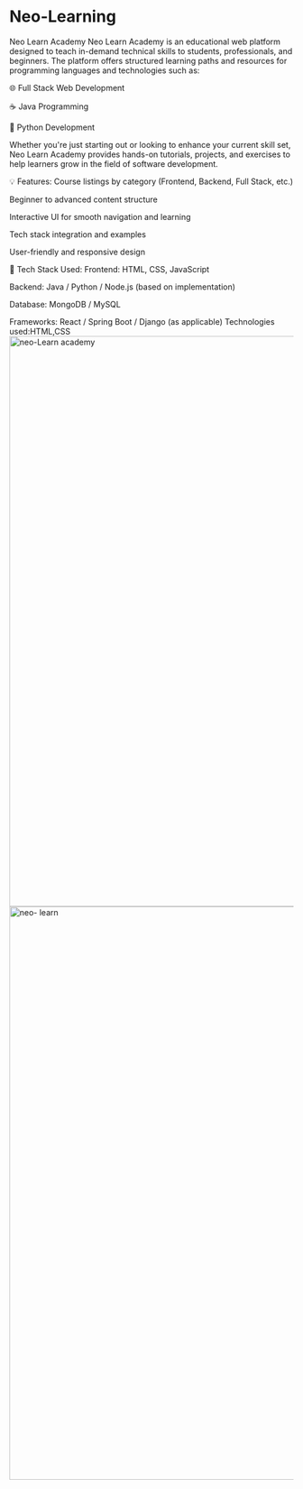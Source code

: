# Neo-Learning
Neo Learn Academy
Neo Learn Academy is an educational web platform designed to teach in-demand technical skills to students, professionals, and beginners. The platform offers structured learning paths and resources for programming languages and technologies such as:

🌐 Full Stack Web Development

☕ Java Programming

🐍 Python Development

Whether you're just starting out or looking to enhance your current skill set, Neo Learn Academy provides hands-on tutorials, projects, and exercises to help learners grow in the field of software development.

💡 Features:
Course listings by category (Frontend, Backend, Full Stack, etc.)

Beginner to advanced content structure

Interactive UI for smooth navigation and learning

Tech stack integration and examples

User-friendly and responsive design

🚀 Tech Stack Used:
Frontend: HTML, CSS, JavaScript

Backend: Java / Python / Node.js (based on implementation)

Database: MongoDB / MySQL

Frameworks: React / Spring Boot / Django (as applicable)
Technologies used:HTML,CSS
<img width="1898" height="1012" alt="neo-Learn academy" src="https://github.com/user-attachments/assets/4c552d16-f0e7-4fce-ae9a-e5b09e57acd3" />
<img width="1897" height="1017" alt="neo- learn" src="https://github.com/user-attachments/assets/7a661b96-389f-4cb7-b482-de7814cad275" />
